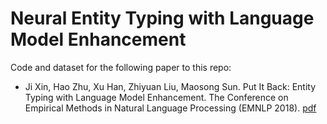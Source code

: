 # Neural Entity Typing with Language Model Enhancement

Code and dataset for the following paper to this repo:

*   Ji Xin, Hao Zhu, Xu Han, Zhiyuan Liu, Maosong Sun. Put It Back: Entity Typing with Language Model Enhancement. The Conference on Empirical Methods in Natural Language Processing (EMNLP 2018). [pdf](http://aclweb.org/anthology/D18-1121)


